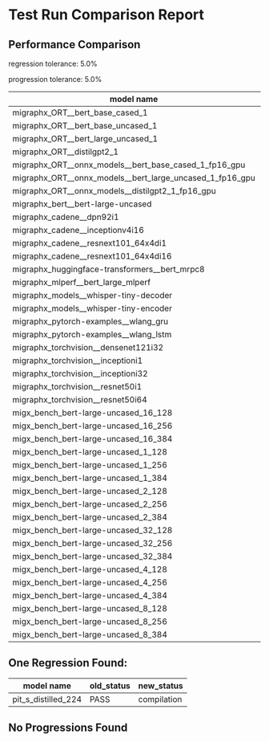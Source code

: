 # Test Run Comparison Report

## Performance Comparison

regression tolerance: 5.0%

progression tolerance: 5.0%

|model name|exit_status|analysis|old_time_ms|new_time_ms|change_ms|percent_change|
|---|---|---|---|---|---|---|
|migraphx_ORT__bert_base_cased_1|PASS|regression|101.4528|106.7912|5.3385|5.26%|
|migraphx_ORT__bert_base_uncased_1|PASS|regression|101.082|106.956|5.874|5.81%|
|migraphx_ORT__bert_large_uncased_1|PASS|progression|503.1358|469.9882|-33.1475|-6.59%|
|migraphx_ORT__distilgpt2_1|PASS|regression|54.3582|60.8035|6.4453|11.86%|
|migraphx_ORT__onnx_models__bert_base_cased_1_fp16_gpu|Numerics|regression|63.0446|66.5975|3.5529|5.64%|
|migraphx_ORT__onnx_models__bert_large_uncased_1_fp16_gpu|Numerics|progression|297.4354|278.3697|-19.0658|-6.41%|
|migraphx_ORT__onnx_models__distilgpt2_1_fp16_gpu|Numerics|within tol|32.3249|32.5886|0.2638|0.82%|
|migraphx_bert__bert-large-uncased|PASS|within tol|19.3208|19.48|0.1592|0.82%|
|migraphx_cadene__dpn92i1|Numerics|regression|42.6186|64.436|21.8174|51.19%|
|migraphx_cadene__inceptionv4i16|PASS|within tol|156.3665|154.7808|-1.5857|-1.01%|
|migraphx_cadene__resnext101_64x4di1|Numerics|regression|118.0883|173.6102|55.5219|47.02%|
|migraphx_cadene__resnext101_64x4di16|Numerics|within tol|392.6037|391.2444|-1.3592|-0.35%|
|migraphx_huggingface-transformers__bert_mrpc8|PASS|within tol|7.3672|7.2965|-0.0707|-0.96%|
|migraphx_mlperf__bert_large_mlperf|Numerics|within tol|24.7563|25.3623|0.6059|2.45%|
|migraphx_models__whisper-tiny-decoder|PASS|regression|34.727|43.5477|8.8206|25.4%|
|migraphx_models__whisper-tiny-encoder|Numerics|within tol|141.7253|144.3968|2.6715|1.88%|
|migraphx_pytorch-examples__wlang_gru|PASS|within tol|15.5169|15.657|0.1402|0.9%|
|migraphx_pytorch-examples__wlang_lstm|PASS|progression|6.7484|6.0838|-0.6646|-9.85%|
|migraphx_torchvision__densenet121i32|Numerics|progression|74.6613|70.0343|-4.627|-6.2%|
|migraphx_torchvision__inceptioni1|PASS|regression|41.0981|62.3198|21.2217|51.64%|
|migraphx_torchvision__inceptioni32|PASS|within tol|107.6751|106.4352|-1.2399|-1.15%|
|migraphx_torchvision__resnet50i1|Numerics|regression|12.1791|17.0042|4.8251|39.62%|
|migraphx_torchvision__resnet50i64|Numerics|within tol|153.6949|149.7679|-3.927|-2.56%|
|migx_bench_bert-large-uncased_16_128|PASS|within tol|36.4809|34.7524|-1.7286|-4.74%|
|migx_bench_bert-large-uncased_16_256|PASS|progression|317.5768|58.7717|-258.8051|-81.49%|
|migx_bench_bert-large-uncased_16_384|Numerics|within tol|81.663|78.4374|-3.2256|-3.95%|
|migx_bench_bert-large-uncased_1_128|PASS|progression|13.0741|12.0885|-0.9856|-7.54%|
|migx_bench_bert-large-uncased_1_256|PASS|within tol|13.3327|12.6976|-0.6351|-4.76%|
|migx_bench_bert-large-uncased_1_384|PASS|within tol|19.4494|19.6719|0.2224|1.14%|
|migx_bench_bert-large-uncased_2_128|PASS|progression|21.9368|12.8294|-9.1073|-41.52%|
|migx_bench_bert-large-uncased_2_256|PASS|within tol|13.3599|13.402|0.0422|0.32%|
|migx_bench_bert-large-uncased_2_384|PASS|within tol|21.9266|21.8711|-0.0555|-0.25%|
|migx_bench_bert-large-uncased_32_128|PASS|within tol|73.1063|69.7849|-3.3214|-4.54%|
|migx_bench_bert-large-uncased_32_256|PASS|progression|114.7508|107.8695|-6.8813|-6.0%|
|migx_bench_bert-large-uncased_32_384|Numerics|within tol|164.3661|159.378|-4.9881|-3.03%|
|migx_bench_bert-large-uncased_4_128|PASS|within tol|14.4124|14.4559|0.0435|0.3%|
|migx_bench_bert-large-uncased_4_256|PASS|within tol|18.2238|17.5615|-0.6623|-3.63%|
|migx_bench_bert-large-uncased_4_384|PASS|within tol|27.318|27.5827|0.2647|0.97%|
|migx_bench_bert-large-uncased_8_128|PASS|within tol|20.74|20.1661|-0.5739|-2.77%|
|migx_bench_bert-large-uncased_8_256|PASS|within tol|30.5807|29.0643|-1.5164|-4.96%|
|migx_bench_bert-large-uncased_8_384|PASS|within tol|44.8031|43.3259|-1.4772|-3.3%|

## One Regression Found:

|model name|old_status|new_status|
|---|---|---|
|pit_s_distilled_224|PASS|compilation|

## No Progressions Found

